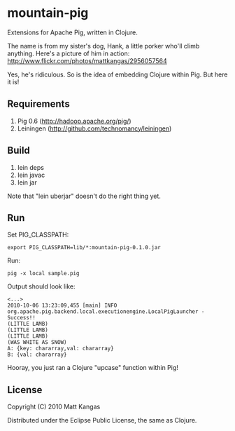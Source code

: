 # mountain-pig

Extensions for Apache Pig, written in Clojure.

The name is from my sister's dog, Hank, a little porker who'll climb anything.
Here's a picture of him in action:
http://www.flickr.com/photos/mattkangas/2956057564

Yes, he's ridiculous. So is the idea of embedding Clojure within Pig. 
But here it is!

## Requirements

1. Pig 0.6	(http://hadoop.apache.org/pig/)
2. Leiningen	(http://github.com/technomancy/leiningen)

## Build

1. lein deps
2. lein javac
3. lein jar

Note that "lein uberjar" doesn't do the right thing yet.

## Run

Set PIG_CLASSPATH:

	export PIG_CLASSPATH=lib/*:mountain-pig-0.1.0.jar

Run:

	pig -x local sample.pig

Output should look like:

	<...>
	2010-10-06 13:23:09,455 [main] INFO  org.apache.pig.backend.local.executionengine.LocalPigLauncher - Success!!
	(LITTLE LAMB)
	(LITTLE LAMB)
	(LITTLE LAMB)
	(WAS WHITE AS SNOW)
	A: {key: chararray,val: chararray}
	B: {val: chararray}

Hooray, you just ran a Clojure "upcase" function within Pig!

## License

Copyright (C) 2010 Matt Kangas

Distributed under the Eclipse Public License, the same as Clojure.
